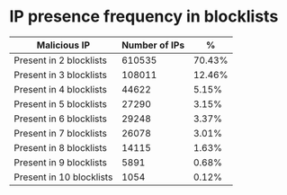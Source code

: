 # IP presence frequency in blocklists
| Malicious IP | Number of IPs | % |
|----|----|----|
| Present in 2 blocklists | 610535 | 70.43% |
| Present in 3 blocklists | 108011 | 12.46% |
| Present in 4 blocklists | 44622 | 5.15% |
| Present in 5 blocklists | 27290 | 3.15% |
| Present in 6 blocklists | 29248 | 3.37% |
| Present in 7 blocklists | 26078 | 3.01% |
| Present in 8 blocklists | 14115 | 1.63% |
| Present in 9 blocklists | 5891 | 0.68% |
| Present in 10 blocklists | 1054 | 0.12% |

